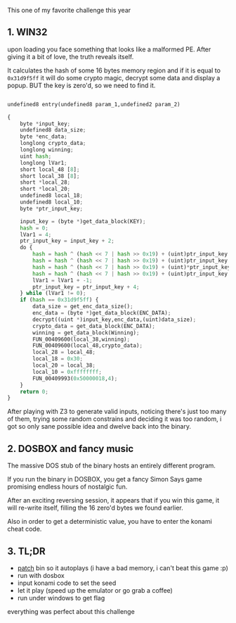 This one of my favorite challenge this year

## 1. WIN32

upon loading you face something that looks like a malformed PE.
After giving it a bit of love, the truth reveals itself.

It calculates the hash of some 16 bytes memory region and if it is equal to `0x31d9f5ff` it will do some crypto magic, decrypt some data and display a popup.
BUT the key is zero'd, so we need to find it.



```python

undefined8 entry(undefined8 param_1,undefined2 param_2)

{
    byte *input_key;
    undefined8 data_size;
    byte *enc_data;
    longlong crypto_data;
    longlong winning;
    uint hash;
    longlong lVar1;
    short local_48 [8];
    short local_38 [8];
    short *local_28;
    short *local_20;
    undefined8 local_18;
    undefined8 local_10;
    byte *ptr_input_key;

    input_key = (byte *)get_data_block(KEY);
    hash = 0;
    lVar1 = 4;
    ptr_input_key = input_key + 2;
    do {
        hash = hash ^ (hash << 7 | hash >> 0x19) + (uint)ptr_input_key[-2];
        hash = hash ^ (hash << 7 | hash >> 0x19) + (uint)ptr_input_key[-1];
        hash = hash ^ (hash << 7 | hash >> 0x19) + (uint)*ptr_input_key;
        hash = hash ^ (hash << 7 | hash >> 0x19) + (uint)ptr_input_key[1];
        lVar1 = lVar1 + -1;
        ptr_input_key = ptr_input_key + 4;
    } while (lVar1 != 0);
    if (hash == 0x31d9f5ff) {
        data_size = get_enc_data_size();
        enc_data = (byte *)get_data_block(ENC_DATA);
        decrypt((uint *)input_key,enc_data,(uint)data_size);
        crypto_data = get_data_block(ENC_DATA);
        winning = get_data_block(Winning);
        FUN_00409600(local_38,winning);
        FUN_00409600(local_48,crypto_data);
        local_28 = local_48;
        local_18 = 0x30;
        local_20 = local_38;
        local_10 = 0xffffffff;
        FUN_00409993(0x50000018,4);
    }
    return 0;
}
```

After playing with Z3 to generate valid inputs, noticing there's just too many of them, trying some random constrains and deciding it was too random, i got so only sane possible idea and dwelve back into the binary.

## 2. DOSBOX and fancy music

The massive DOS stub of the binary hosts an entirely different program.

If you run the binary in DOSBOX, you get a fancy Simon Says game promising endless hours of nostalgic fun.

After an exciting reversing session, it appears that if you win this game, it will re-write itself, filling the 16 zero'd bytes we found earlier.

Also in order to get a deterministic value, you have to enter the konami cheat code.


## 3. TL;DR

- [patch](patch.py) bin so it autoplays (i have a bad memory, i can't beat this game :p)
- run with dosbox
- input konami code to set the seed
- let it play (speed up the emulator or go grab a coffee)
- run under windows to get flag

everything was perfect about this challenge
